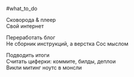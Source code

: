 #what_to_do 

Сковорода & плеер  
Свой интернет  
  
Переработать блог  
Не сборник инструкций, а верстка Сос мыслом  
  
Подводить итоги  
Считать циферки: коммите, билды, деплои  
Викли митинг ноутс в монсли